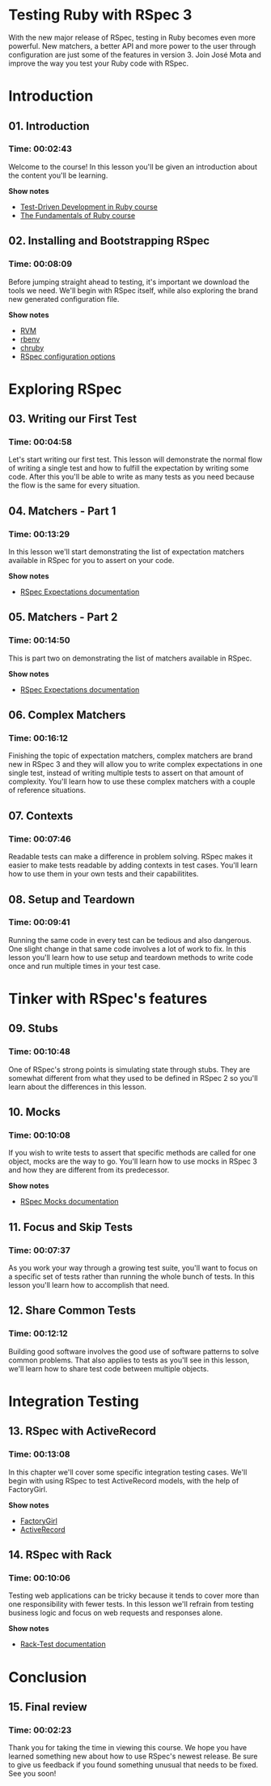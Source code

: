 Testing Ruby with RSpec 3
=========================

With the new major release of RSpec, testing in Ruby becomes even more
powerful. New matchers, a better API and more power to the user through
configuration are just some of the features in version 3. Join José Mota and
improve the way you test your Ruby code with RSpec.

# Introduction

## 01. Introduction

### Time: 00:02:43

Welcome to the course! In this lesson you'll be given an introduction about the
content you'll be learning.

**Show notes**

* [Test-Driven Development in Ruby
  course](http://courses.tutsplus.com/courses/test-driven-development-in-ruby)
* [The Fundamentals of Ruby
  course](http://courses.tutsplus.com/courses/the-fundamentals-of-ruby)

## 02. Installing and Bootstrapping RSpec

### Time: 00:08:09

Before jumping straight ahead to testing, it's important we download the tools
we need. We'll begin with RSpec itself, while also exploring the brand new
generated configuration file.

**Show notes**

* [RVM](http://rvm.io)
* [rbenv](http://github.com/sstephenson/rbenv)
* [chruby](http://github.com/postmodern/chruby)
* [RSpec configuration options](http://rubydoc.info/gems/rspec-core)

# Exploring RSpec

## 03. Writing our First Test

### Time: 00:04:58

Let's start writing our first test. This lesson will demonstrate the normal
flow of writing a single test and how to fulfill the expectation by writing
some code. After this you'll be able to write as many tests as you need because
the flow is the same for every situation.

## 04. Matchers - Part 1

### Time: 00:13:29

In this lesson we'll start demonstrating the list of expectation matchers
available in RSpec for you to assert on your code.

**Show notes**

* [RSpec Expectations
  documentation](http://rubydoc.info/gems/rspec-expectations)

## 05. Matchers - Part 2

### Time: 00:14:50

This is part two on demonstrating the list of matchers available in RSpec.

**Show notes**

* [RSpec Expectations
  documentation](http://rubydoc.info/gems/rspec-expectations)

## 06. Complex Matchers

### Time: 00:16:12

Finishing the topic of expectation matchers, complex matchers are brand new in
RSpec 3 and they will allow you to write complex expectations in one single
test, instead of writing multiple tests to assert on that amount of complexity.
You'll learn how to use these complex matchers with a couple of reference
situations.

## 07. Contexts

### Time: 00:07:46

Readable tests can make a difference in problem solving. RSpec makes it easier
to make tests readable by adding contexts in test cases. You'll learn how to
use them in your own tests and their capabilitites.

## 08. Setup and Teardown

### Time: 00:09:41

Running the same code in every test can be tedious and also dangerous. One
slight change in that same code involves a lot of work to fix. In this lesson
you'll learn how to use setup and teardown methods to write code once and run
multiple times in your test case.

# Tinker with RSpec's features

## 09. Stubs

### Time: 00:10:48

One of RSpec's strong points is simulating state through stubs. They are
somewhat different from what they used to be defined in RSpec 2 so you'll learn
about the differences in this lesson.

## 10. Mocks

### Time: 00:10:08

If you wish to write tests to assert that specific methods are called for one
object, mocks are the way to go. You'll learn how to use mocks in RSpec 3 and
how they are different from its predecessor.

**Show notes**

* [RSpec Mocks documentation](http://rubydoc.info/gems/rspec-mocks)

## 11. Focus and Skip Tests

### Time: 00:07:37

As you work your way through a growing test suite, you'll want to focus on a
specific set of tests rather than running the whole bunch of tests. In this
lesson you'll learn how to accomplish that need.

## 12. Share Common Tests

### Time: 00:12:12

Building good software involves the good use of software patterns to solve
common problems. That also applies to tests as you'll see in this lesson, we'll
learn how to share test code between multiple objects.

# Integration Testing

## 13. RSpec with ActiveRecord

### Time: 00:13:08

In this chapter we'll cover some specific integration testing cases. We'll
begin with using RSpec to test ActiveRecord models, with the help of
FactoryGirl.

**Show notes**

* [FactoryGirl](http://github.com/thoughtbot/factory_girl)
* [ActiveRecord](https://github.com/rails/rails/tree/master/activerecord)

## 14. RSpec with Rack

### Time: 00:10:06

Testing web applications can be tricky because it tends to cover more than one
responsibility with fewer tests. In this lesson we'll refrain from testing
business logic and focus on web requests and responses alone.

**Show notes**

* [Rack-Test
  documentation](http://rdoc.info/github/brynary/rack-test/master/frames)

# Conclusion

## 15. Final review

### Time: 00:02:23

Thank you for taking the time in viewing this course. We hope you have learned
something new about how to use RSpec's newest release. Be sure to give us
feedback if you found something unusual that needs to be fixed. See you soon!
